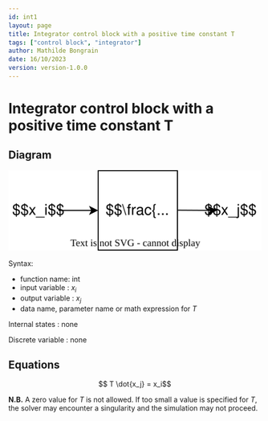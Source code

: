 ```yaml
---
id: int1
layout: page
title: Integrator control block with a positive time constant T
tags: ["control block", "integrator"]
author: Mathilde Bongrain
date: 16/10/2023
version: version-1.0.0
---
```


# Integrator control block with a positive time constant T

## Diagram

![integrator diagram](integrator.svg)

Syntax:  

- function name: int
- input variable : $x_i$
- output variable : $x_j$
- data name, parameter name or math expression for $T$

Internal states : none

Discrete variable : none

## Equations

$$ T \dot{x_j} = x_i$$

**N.B.** A zero value for $T$ is not allowed. If too small a value is specified for $T$, the solver may encounter a singularity and the simulation may not proceed.
